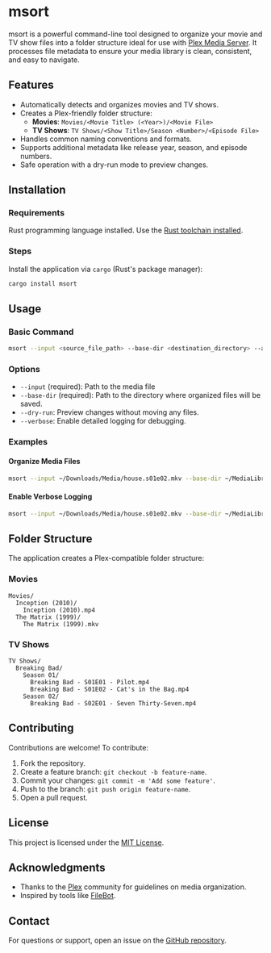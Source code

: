# msort

msort is a powerful command-line tool designed to organize your movie and TV show files into a folder structure ideal for use with [Plex Media Server](https://www.plex.tv). It processes file metadata to ensure your media library is clean, consistent, and easy to navigate.

## Features
- Automatically detects and organizes movies and TV shows.
- Creates a Plex-friendly folder structure:
  - **Movies**: `Movies/<Movie Title> (<Year>)/<Movie File>`
  - **TV Shows**: `TV Shows/<Show Title>/Season <Number>/<Episode File>`
- Handles common naming conventions and formats.
- Supports additional metadata like release year, season, and episode numbers.
- Safe operation with a dry-run mode to preview changes.

## Installation

### Requirements
Rust programming language installed. Use the [Rust toolchain installed](https://rustup.rs).

### Steps
Install the application via `cargo` (Rust's package manager):
```bash
cargo install msort
```

## Usage

### Basic Command
```bash
msort --input <source_file_path> --base-dir <destination_directory> --api-key
```

### Options
- `--input` (required): Path to the media file
- `--base-dir` (required): Path to the directory where organized files will be saved.
- `--dry-run`: Preview changes without moving any files.
- `--verbose`: Enable detailed logging for debugging.

### Examples

#### Organize Media Files
```bash
msort --input ~/Downloads/Media/house.s01e02.mkv --base-dir ~/MediaLibrary
```

#### Enable Verbose Logging
```bash
msort --input ~/Downloads/Media/house.s01e02.mkv --base-dir ~/MediaLibrary -vv
```

## Folder Structure
The application creates a Plex-compatible folder structure:

### Movies
```
Movies/
  Inception (2010)/
    Inception (2010).mp4
  The Matrix (1999)/
    The Matrix (1999).mkv
```

### TV Shows
```
TV Shows/
  Breaking Bad/
    Season 01/
      Breaking Bad - S01E01 - Pilot.mp4
      Breaking Bad - S01E02 - Cat's in the Bag.mp4
    Season 02/
      Breaking Bad - S02E01 - Seven Thirty-Seven.mp4
```

## Contributing
Contributions are welcome! To contribute:
1. Fork the repository.
2. Create a feature branch: `git checkout -b feature-name`.
3. Commit your changes: `git commit -m 'Add some feature'`.
4. Push to the branch: `git push origin feature-name`.
5. Open a pull request.

## License
This project is licensed under the [MIT License](LICENSE).

## Acknowledgments
- Thanks to the [Plex](https://www.plex.tv) community for guidelines on media organization.
- Inspired by tools like [FileBot](https://www.filebot.net).

## Contact
For questions or support, open an issue on the [GitHub repository](https://github.com/tomaspavlic/msort).
